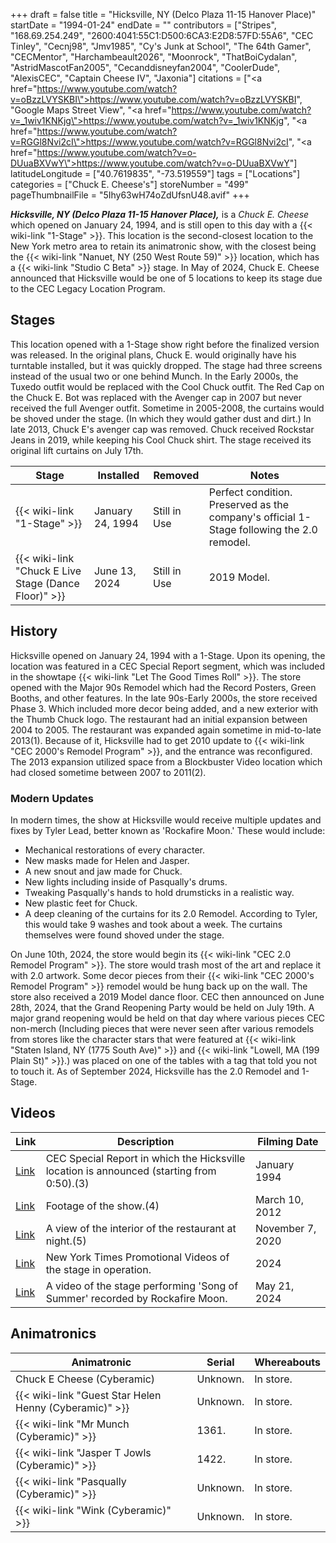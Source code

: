 +++
draft = false
title = "Hicksville, NY (Delco Plaza 11-15 Hanover Place)"
startDate = "1994-01-24"
endDate = ""
contributors = ["Stripes", "168.69.254.249", "2600:4041:55C1:D500:6CA3:E2D8:57FD:55A6", "CEC Tinley", "Cecnj98", "Jmv1985", "Cy's Junk at School", "The 64th Gamer", "CECMentor", "Harchambeault2026", "Moonrock", "ThatBoiCydalan", "AstridMascotFan2005", "Cecanddisneyfan2004", "CoolerDude", "AlexisCEC", "Captain Cheese IV", "Jaxonia"]
citations = ["<a href=\"https://www.youtube.com/watch?v=oBzzLVYSKBI\">https://www.youtube.com/watch?v=oBzzLVYSKBI</a>", "Google Maps Street View", "<a href=\"https://www.youtube.com/watch?v=_1wiv1KNKjg\">https://www.youtube.com/watch?v=_1wiv1KNKjg</a>", "<a href=\"https://www.youtube.com/watch?v=RGGl8Nvi2cI\">https://www.youtube.com/watch?v=RGGl8Nvi2cI</a>", "<a href=\"https://www.youtube.com/watch?v=o-DUuaBXVwY\">https://www.youtube.com/watch?v=o-DUuaBXVwY</a>"]
latitudeLongitude = ["40.7619835", "-73.519559"]
tags = ["Locations"]
categories = ["Chuck E. Cheese's"]
storeNumber = "499"
pageThumbnailFile = "5Ihy63wH74oZdUfsnU48.avif"
+++

***Hicksville, NY (Delco Plaza 11-15 Hanover Place),*** is a *Chuck E. Cheese* which opened on January 24, 1994, and is still open to this day with a {{< wiki-link "1-Stage" >}}. This location is the second-closest location to the New York metro area to retain its animatronic show, with the closest being the {{< wiki-link "Nanuet, NY (250 West Route 59)" >}} location, which has a {{< wiki-link "Studio C Beta" >}} stage. In May of 2024, Chuck E. Cheese announced that Hicksville would be one of 5 locations to keep its stage due to the CEC Legacy Location Program.

## Stages

This location opened with a 1-Stage show right before the finalized version was released. In the original plans, Chuck E. would originally have his turntable installed, but it was quickly dropped. The stage had three screens instead of the usual two or one behind Munch. In the Early 2000s, the Tuxedo outfit would be replaced with the Cool Chuck outfit. The Red Cap on the Chuck E. Bot was replaced with the Avenger cap in 2007 but never received the full Avenger outfit. Sometime in 2005-2008, the curtains would be shoved under the stage. (In which they would gather dust and dirt.) In late 2013, Chuck E's avenger cap was removed. Chuck received Rockstar Jeans in 2019, while keeping his Cool Chuck shirt. The stage received its original lift curtains on July 17th.

| Stage                                                      | Installed        | Removed      | Notes                                                                                     |
|------------------------------------------------------------|------------------|--------------|-------------------------------------------------------------------------------------------|
| {{< wiki-link "1-Stage" >}}                          | January 24, 1994 | Still in Use | Perfect condition. Preserved as the company's official 1-Stage following the 2.0 remodel. |
| {{< wiki-link "Chuck E Live Stage (Dance Floor)" >}} | June 13, 2024    | Still in Use | 2019 Model.                                                                               |

## History

Hicksville opened on January 24, 1994 with a 1-Stage. Upon its opening, the location was featured in a CEC Special Report segment, which was included in the showtape {{< wiki-link "Let The Good Times Roll" >}}. The store opened with the Major 90s Remodel which had the Record Posters, Green Booths, and other features. In the late 90s-Early 2000s, the store received Phase 3. Which included more decor being added, and a new exterior with the Thumb Chuck logo. The restaurant had an initial expansion between 2004 to 2005. The restaurant was expanded again sometime in mid-to-late 2013(1). Because of it, Hicksville had to get 2010 update to {{< wiki-link "CEC 2000's Remodel Program" >}}, and the entrance was reconfigured. The 2013 expansion utilized space from a Blockbuster Video location which had closed sometime between 2007 to 2011(2).

### Modern Updates

In modern times, the show at Hicksville would receive multiple updates and fixes by Tyler Lead, better known as 'Rockafire Moon.' These would include:

- Mechanical restorations of every character.
- New masks made for Helen and Jasper.
- A new snout and jaw made for Chuck.
- New lights including inside of Pasqually's drums.
- Tweaking Pasqually's hands to hold drumsticks in a realistic way.
- New plastic feet for Chuck.
- A deep cleaning of the curtains for its 2.0 Remodel. According to Tyler, this would take 9 washes and took about a week. The curtains themselves were found shoved under the stage.

On June 10th, 2024, the store would begin its {{< wiki-link "CEC 2.0 Remodel Program" >}}. The store would trash most of the art and replace it with 2.0 artwork. Some decor pieces from their {{< wiki-link "CEC 2000's Remodel Program" >}} remodel would be hung back up on the wall. The store also received a 2019 Model dance floor. CEC then announced on June 28th, 2024, that the Grand Reopening Party would be held on July 19th. A major grand reopening would be held on that day where various pieces CEC non-merch (Including pieces that were never seen after various remodels from stores like the character stars that were featured at {{< wiki-link "Staten Island, NY (1775 South Ave)" >}} and {{< wiki-link "Lowell, MA (199 Plain St)" >}}.) was placed on one of the tables with a tag that told you not to touch it. As of September 2024, Hicksville has the 2.0 Remodel and 1-Stage.

## Videos

| Link                                                               | Description                                                                               | Filming Date     |
|--------------------------------------------------------------------|-------------------------------------------------------------------------------------------|------------------|
| [Link](https://www.youtube.com/watch?v=_1wiv1KNKjg)                | CEC Special Report in which the Hicksville location is announced (starting from 0:50).(3) | January 1994     |
| [Link](https://www.youtube.com/watch?v=RGGl8Nvi2cI)                | Footage of the show.(4)                                                                   | March 10, 2012   |
| [Link](https://www.youtube.com/watch?v=o-DUuaBXVwY)                | A view of the interior of the restaurant at night.(5)                                     | November 7, 2020 |
| [Link](https://archive.org/details/cec-hicksville-ny-promo-videos) | New York Times Promotional Videos of the stage in operation.                              | 2024             |
| [Link](https://www.youtube.com/watch?v=nTwc-C2HFs0)                | A video of the stage performing 'Song of Summer' recorded by Rockafire Moon.              | May 21, 2024     |

## Animatronics

| Animatronic                                                  | Serial   | Whereabouts |
|--------------------------------------------------------------|----------|-------------|
| Chuck E Cheese (Cyberamic)                                   | Unknown. | In store.   |
| {{< wiki-link "Guest Star Helen Henny (Cyberamic)" >}} | Unknown. | In store.   |
| {{< wiki-link "Mr Munch (Cyberamic)" >}}               | 1361\.   | In store.   |
| {{< wiki-link "Jasper T Jowls (Cyberamic)" >}}         | 1422\.   | In store.   |
| {{< wiki-link "Pasqually (Cyberamic)" >}}              | Unknown. | In store.   |
| {{< wiki-link "Wink (Cyberamic)" >}}                   | Unknown. | In store.   |